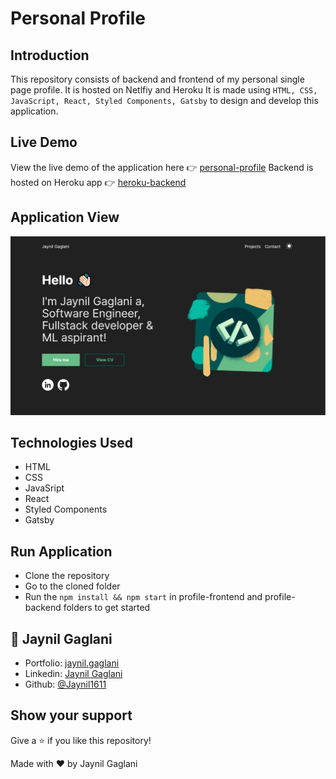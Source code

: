# Personal Profile

## Introduction

This repository consists of backend and frontend of my personal single page profile. It is hosted on Netlfiy and Heroku
It is made using `HTML, CSS, JavaScript, React, Styled Components, Gatsby` to design and develop this application.

## Live Demo

View the live demo of the application here 👉 [personal-profile](https://jaynil-profile.netlify.app/)
Backend is hosted on Heroku app 👉 [heroku-backend](https://jaynil-profile.herokuapp.com/)

## Application View

![front-page](./assets/front-page.PNG)

## Technologies Used

- HTML
- CSS
- JavaSript
- React
- Styled Components
- Gatsby

## Run Application

- Clone the repository
- Go to the cloned folder
- Run the `npm install && npm start` in profile-frontend and profile-backend folders to get started

## 👤 **Jaynil Gaglani**

- Portfolio: [jaynil.gaglani](https://bit.ly/jaynil-profile)
- Linkedin: [Jaynil Gaglani](https://www.linkedin.com/in/jaynilgaglani/)
- Github: [@Jaynil1611](https://github.com/Jaynil1611)

## Show your support

Give a ⭐️ if you like this repository!

Made with ❤️ by Jaynil Gaglani
